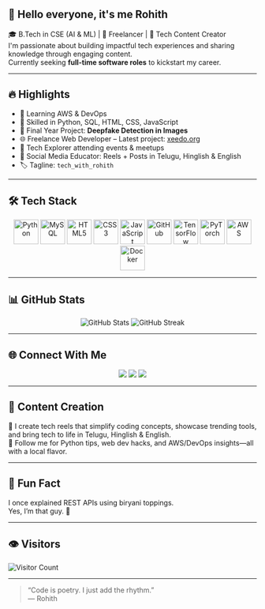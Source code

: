 ## 👋 Hello everyone, it's me Rohith

🎓 B.Tech in CSE (AI & ML) | 💼 Freelancer | 📸 Tech Content Creator  
I'm passionate about building impactful tech experiences and sharing knowledge through engaging content.  
Currently seeking **full-time software roles** to kickstart my career.

---

## 🔥 Highlights

- 🧠 Learning AWS & DevOps  
- 🐍 Skilled in Python, SQL, HTML, CSS, JavaScript  
- 🧪 Final Year Project: **Deepfake Detection in Images**  
- 🌐 Freelance Web Developer – Latest project: [xeedo.org](https://xeedo.org)  
- 🎤 Tech Explorer attending events & meetups  
- 📱 Social Media Educator: Reels + Posts in Telugu, Hinglish & English  
- 🏷️ Tagline: `tech_with_rohith`

---

## 🛠️ Tech Stack

<p align="center">
  <img src="https://cdn.jsdelivr.net/gh/devicons/devicon/icons/python/python-original.svg" width="50" title="Python" />
  <img src="https://cdn.jsdelivr.net/gh/devicons/devicon/icons/mysql/mysql-original.svg" width="50" title="MySQL" />
  <img src="https://cdn.jsdelivr.net/gh/devicons/devicon/icons/html5/html5-original.svg" width="50" title="HTML5" />
  <img src="https://cdn.jsdelivr.net/gh/devicons/devicon/icons/css3/css3-original.svg" width="50" title="CSS3" />
  <img src="https://cdn.jsdelivr.net/gh/devicons/devicon/icons/javascript/javascript-original.svg" width="50" title="JavaScript" />
  <img src="https://cdn.jsdelivr.net/gh/devicons/devicon/icons/github/github-original.svg" width="50" title="GitHub" />
  <img src="https://cdn.jsdelivr.net/gh/devicons/devicon/icons/tensorflow/tensorflow-original.svg" width="50" title="TensorFlow" />
  <img src="https://cdn.jsdelivr.net/gh/devicons/devicon/icons/pytorch/pytorch-original.svg" width="50" title="PyTorch" />
  <img src="https://a0.awsstatic.com/libra-css/images/logos/aws_logo_smile_1200x630.png" width="50" title="AWS" />
  <img src="https://cdn.jsdelivr.net/gh/devicons/devicon/icons/docker/docker-original.svg" width="50" title="Docker" />
</p>

---

## 📊 GitHub Stats

<p align="center">
  <img src="https://github-readme-stats.vercel.app/api?username=rohithdevhub&show_icons=true&theme=radical" alt="GitHub Stats" />
  <img src="https://streak-stats.demolab.com/?user=rohithdevhub&theme=radical" alt="GitHub Streak" />
</p>

---

## 🌐 Connect With Me

<p align="center">
  <a href="mailto:rohithjabbireddy@gmail.com"><img src="https://img.shields.io/badge/Email-D14836?style=for-the-badge&logo=gmail&logoColor=white"/></a>
  <a href="https://linkedin.com/in/rohith_jabbireddy"><img src="https://img.shields.io/badge/LinkedIn-%230A66C2.svg?style=for-the-badge&logo=LinkedIn&logoColor=white"/></a>
  <a href="https://instagram.com/tech_with_rohith"><img src="https://img.shields.io/badge/Instagram-%23E4405F.svg?style=for-the-badge&logo=Instagram&logoColor=white"/></a>
</p>

---

## 🎥 Content Creation

📱 I create tech reels that simplify coding concepts, showcase trending tools, and bring tech to life in Telugu, Hinglish & English.  
🎯 Follow me for Python tips, web dev hacks, and AWS/DevOps insights—all with a local flavor.

---

## 🎉 Fun Fact

I once explained REST APIs using biryani toppings.  
Yes, I’m that guy. 🍛

---

## 👁️ Visitors

![Visitor Count](https://komarev.com/ghpvc/?username=rohithdevhub&style=for-the-badge)

---

> “Code is poetry. I just add the rhythm.”  
> — Rohith
